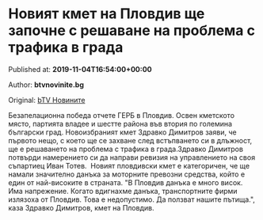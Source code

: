 
# Новият кмет на Пловдив ще започне с решаване на проблема с трафика в града

Published at: **2019-11-04T16:54:00+00:00**

Author: **btvnovinite.bg**

Original: [bTV Новините](https://btvnovinite.bg/mestnite2019/novijat-kmet-na-plovdiv-shte-zapochne-s-reshavane-na-problema-s-trafika-v-grada.html)

Безапелационна победа отчете ГЕРБ в Пловдив. Освен кметското място, партията владее и шестте района във втория по големина български град. Новоизбраният кмет Здравко Димитров заяви, че първото нещо, с което ще се захване след встъпването си в длъжност, ще е решаването на проблема с трафика в града.Здравко Димитров потвърди намерението си да направи ревизия на управлението на своя съпартиец Иван Тотев. 
Новият пловдивски кмет е категоричен, че ще намали значително данъка за моторните превозни средства, който е един от най-високите в страната. "В Пловдив данъка е много висок. Има напрежение. Когато вдигнахме данъка, транспортните фирми излязоха от Пловдив. Това е недопустимо. Да ползват нашите пътища.", каза Здравко Димитров, кмет на Пловдив.
